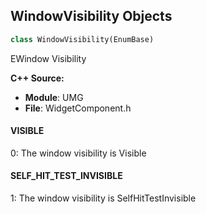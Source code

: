 ## WindowVisibility Objects

```python
class WindowVisibility(EnumBase)
```

EWindow Visibility

**C++ Source:**

- **Module**: UMG
- **File**: WidgetComponent.h

<a id="unreal.WindowVisibility.VISIBLE"></a>

#### VISIBLE

0: The window visibility is Visible

<a id="unreal.WindowVisibility.SELF_HIT_TEST_INVISIBLE"></a>

#### SELF_HIT_TEST_INVISIBLE

1: The window visibility is SelfHitTestInvisible

<a id="unreal.TickMode"></a>